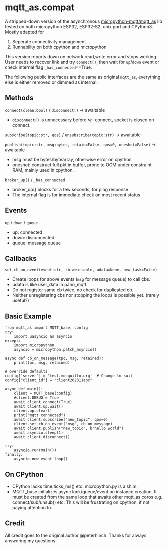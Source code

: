 # mqtt_as.compat
A stripped-down version of the asynchronous [micropython-mqtt/mqtt_as](https://github.com/peterhinch/micropython-mqtt) lib tested on both micropython ESP32, ESP32-S2, unix port and CPython3. Mostly adapted for 
1. Seperate connectivity management
2. Runnability on both cpython and micropython

This version reports down on network read,write error and stops working. User needs to recover link and try `connect()`, then wait for `up`/`down` event or check internal flag `_has_connected`==True.

The following public interfaces are the same as original `mqtt_as`, 
everything else is either removed or dimmed as internal:

## Methods
`connect(clean:bool)` / `disconnect()` -> awaitable
- `disconnect()` is unnecessary before *re-* connect, socket is closed on connect.

`subscribe(topic:str, qos)` / `unsubscribe(topic:str)` -> awaitable

`publish(topic:str, msg:bytes, retain=False, qos=0, oneshot=False)` -> awaitable
- msg must be bytes/bytearray, otherwise error on cpython
- oneshot: construct full pkt in buffer, prone to OOM under constraint RAM, mainly used in cpython.

`broker_up()` / `_has_connected`
- broker_up() blocks for a few seconds, for ping response
- The internal flag is for immediate check on most recent status

## Events
`up` / `down` / `queue`
- up: connected
- down: disconnected
- queue: message queue

## Callbacks
`set_cb_on_event(event:str, cb:awaitable, udata=None, new_task=False)`
- Create loops for above events (`msg` for message queue) to call cbs.
- udata is like user_data in paho_mqtt.
- Do not register same cb twice, no check for duplicated cb.
- Neither unregistering cbs nor stopping the loops is possible yet.
  (rarely useful?)

## Basic Example
    from mqtt_as import MQTT_base, config
    try:
        import uasyncio as asyncio
    except:
        import micropython
        asyncio = micropython.patch_asyncio()

    async def cb_on_message(tpc, msg, retained):
        print(tpc, msg, retained)

    # override defaults
    config['server'] = 'test.mosquitto.org'  # Change to suit
    config["client_id"] = "client202311abc"

    async def main():
        client = MQTT_base(config)
        #client.DEBUG = True
        await client.connect(True)
        await client.up.wait()
        client.up.clear()
        print("mqtt connected")
        await client.subscribe("new_topic", qos=0)
        client.set_cb_on_event("msg", cb_on_message)
        await client.publish("new_topic", b"hello world")
        await asyncio.sleep(1)
        await client.disconnect()
    
    try:
        asyncio.run(main())
    finally:
        asyncio.new_event_loop()

## On CPython
- CPython lacks time.ticks_ms() etc. micropython.py is a shim.
- MQTT_base initializes async lock/queue/event on instance creation. 
It must be created from the same loop that awaits other mqtt_as coros e.g. 
connect/sub/unsub() etc. This will be frustrating on cpython, if not paying attention to.

## Credit
All credit goes to the original author @peterhinch. Thanks for always answering my questions.
